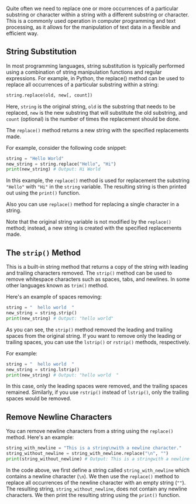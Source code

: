 Quite often we need to replace one or more occurrences of a particular substring or character within a string with a different substring or character. This is a commonly used operation in computer programming and text processing, as it allows for the manipulation of text data in a flexible and efficient way.

## String Substitution

In most programming languages, string substitution is typically performed using a combination of string manipulation functions and regular expressions. For example, in Python, the replace() method can be used to replace all occurrences of a particular substring within a string:

```python
string.replace(old, new[, count])
```

Here, `string` is the original string, `old` is the substring that needs to be replaced, `new` is the new substring that will substitute the old substring, and `count` (optional) is the number of times the replacement should be done.

The `replace()` method returns a new string with the specified replacements made.

For example, consider the following code snippet:

```python
string = "Hello World"
new_string = string.replace("Hello", "Hi")
print(new_string) # Output: Hi World
```

In this example, the `replace()` method is used for replacement the substring `"Hello"` with `"Hi"` in the `string` variable. The resulting string is then printed out using the `print()` function.

Also you can use `replace()` method for replacing a single character in a string.

Note that the original string variable is not modified by the `replace()` method; instead, a new string is created with the specified replacements made.

## The `strip()` Method

This is a built-in string method that returns a copy of the string with leading and trailing characters removed. The `strip()` method can be used to remove whitespace characters such as spaces, tabs, and newlines. In some other languages known as `trim()` method.

Here's an example of spaces removing:

```python
string = "  hello world  "
new_string = string.strip()
print(new_string) # Output: "hello world"
```

As you can see, the `strip()` method removed the leading and trailing spaces from the original string. If you want to remove only the leading or trailing spaces, you can use the `lstrip()` or `rstrip()` methods, respectively.

For example:

```python
string = "  hello world  "
new_string = string.lstrip()
print(new_string) # Output: "hello world  "
```

In this case, only the leading spaces were removed, and the trailing spaces remained. Similarly, if you use `rstrip()` instead of `lstrip()`, only the trailing spaces would be removed.

## Remove Newline Characters

You can remove newline characters from a string using the `replace()` method. Here's an example:

```python
string_with_newline = "This is a string\nwith a newline character."
string_without_newline = string_with_newline.replace("\n", "")
print(string_without_newline) # Output: This is a stringwith a newline character.
```

In the code above, we first define a string called `string_with_newline` which contains a newline character (`\n`). We then use the `replace()` method to replace all occurrences of the newline character with an empty string (`""`). The resulting string, `string_without_newline`, does not contain any newline characters. We then print the resulting string using the `print()` function.

